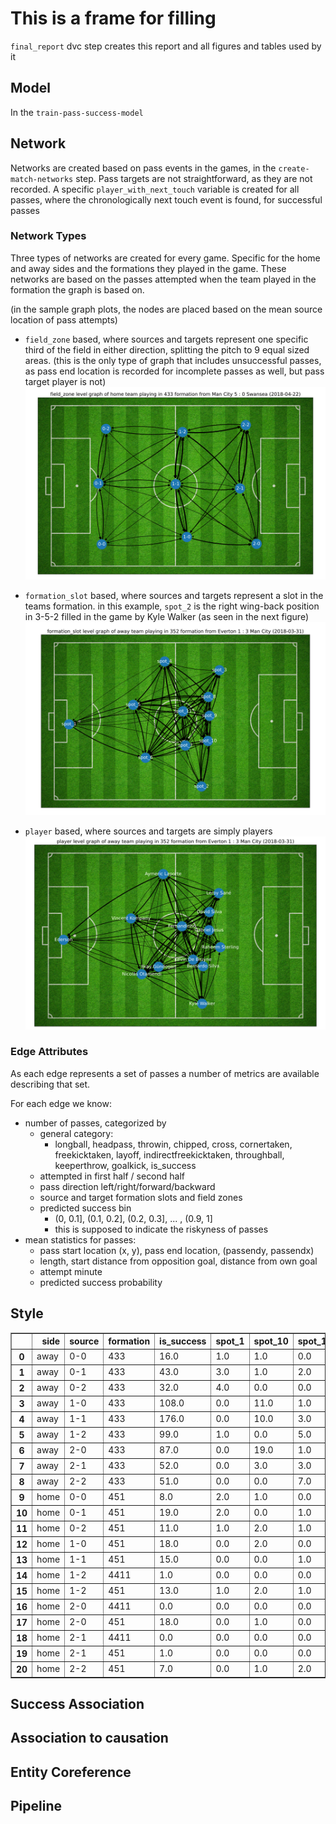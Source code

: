 # This is a frame for filling

`final_report` dvc step creates this report 
and all figures and tables used by it

## Model
In the `train-pass-success-model`


## Network

Networks are created based on pass events in the games, 
in the `create-match-networks` step.
Pass targets are not straightforward, as they are not recorded. 
A specific `player_with_next_touch` variable is created for all passes,
where the chronologically next touch event is found, for successful passes

### Network Types
Three types of networks are created for every game. Specific for the 
home and away sides and the formations they played in the game.
These networks are based on the passes attempted when the team played 
in the formation the graph is based on.

(in the sample graph plots, the nodes are placed based on the mean source 
location of pass attempts)
 
- `field_zone` based, where sources and targets represent one specific 
 third of the field in either direction, splitting the pitch to 9 equal sized
 areas. (this is the only type of graph that includes unsuccessful passes, as 
 pass end location is recorded for incomplete passes as well, but pass target 
 player is not)
![nw1](figures/field_zone-1190485-home-433.svg)

- `formation_slot` based, where sources and targets represent a slot in the 
 teams formation. in this example, `spot_2` is the right wing-back position 
 in 3-5-2 
 filled in the game by Kyle Walker 
 (as seen in the next figure)
![nw2](figures/formation_slot-1190551-away-352.svg)

- `player` based, where sources and targets are simply players
![nw3](figures/player-1190551-away-352.svg)


### Edge Attributes

As each edge represents a set of passes a number of metrics are available describing 
that set.

For each edge we know:

- number of passes, categorized by
  - general category:
    - longball, headpass, throwin, chipped, cross, cornertaken, 
    freekicktaken, layoff, indirectfreekicktaken, throughball, 
    keeperthrow, goalkick, is_success
  - attempted in first half / second half
  - pass direction left/right/forward/backward
  - source and target formation slots and field zones
  - predicted success bin
    - (0, 0.1], (0.1, 0.2], (0.2, 0.3], ... , (0.9, 1]
    - this is supposed to indicate the riskyness of passes
- mean statistics for passes:
  - pass start location (x, y), pass end location, (passendy, passendx)
  - length, start distance from opposition goal, distance from own goal
  - attempt minute
  - predicted success probability

## Style

<table border="1" class="dataframe">
  <thead>
    <tr style="text-align: right;">
      <th></th>
      <th>side</th>
      <th>source</th>
      <th>formation</th>
      <th>is_success</th>
      <th>spot_1</th>
      <th>spot_10</th>
      <th>spot_11</th>
      <th>spot_2</th>
      <th>spot_3</th>
      <th>spot_4</th>
      <th>spot_5</th>
      <th>spot_6</th>
      <th>spot_7</th>
      <th>spot_8</th>
      <th>spot_9</th>
      <th>total</th>
      <th>gini</th>
    </tr>
  </thead>
  <tbody>
    <tr>
      <th>0</th>
      <td>away</td>
      <td>0-0</td>
      <td>433</td>
      <td>16.0</td>
      <td>1.0</td>
      <td>1.0</td>
      <td>0.0</td>
      <td>0.0</td>
      <td>0.0</td>
      <td>1.0</td>
      <td>1.0</td>
      <td>6.0</td>
      <td>4.0</td>
      <td>0.0</td>
      <td>0.0</td>
      <td>19</td>
      <td>0.675325</td>
    </tr>
    <tr>
      <th>1</th>
      <td>away</td>
      <td>0-1</td>
      <td>433</td>
      <td>43.0</td>
      <td>3.0</td>
      <td>1.0</td>
      <td>2.0</td>
      <td>8.0</td>
      <td>3.0</td>
      <td>5.0</td>
      <td>8.0</td>
      <td>4.0</td>
      <td>2.0</td>
      <td>6.0</td>
      <td>0.0</td>
      <td>46</td>
      <td>0.376623</td>
    </tr>
    <tr>
      <th>2</th>
      <td>away</td>
      <td>0-2</td>
      <td>433</td>
      <td>32.0</td>
      <td>4.0</td>
      <td>0.0</td>
      <td>0.0</td>
      <td>0.0</td>
      <td>2.0</td>
      <td>5.0</td>
      <td>8.0</td>
      <td>3.0</td>
      <td>3.0</td>
      <td>5.0</td>
      <td>1.0</td>
      <td>41</td>
      <td>0.480938</td>
    </tr>
    <tr>
      <th>3</th>
      <td>away</td>
      <td>1-0</td>
      <td>433</td>
      <td>108.0</td>
      <td>0.0</td>
      <td>11.0</td>
      <td>1.0</td>
      <td>17.0</td>
      <td>2.0</td>
      <td>10.0</td>
      <td>12.0</td>
      <td>24.0</td>
      <td>13.0</td>
      <td>10.0</td>
      <td>4.0</td>
      <td>116</td>
      <td>0.409091</td>
    </tr>
    <tr>
      <th>4</th>
      <td>away</td>
      <td>1-1</td>
      <td>433</td>
      <td>176.0</td>
      <td>0.0</td>
      <td>10.0</td>
      <td>3.0</td>
      <td>20.0</td>
      <td>14.0</td>
      <td>32.0</td>
      <td>16.0</td>
      <td>26.0</td>
      <td>15.0</td>
      <td>30.0</td>
      <td>9.0</td>
      <td>190</td>
      <td>0.354286</td>
    </tr>
    <tr>
      <th>5</th>
      <td>away</td>
      <td>1-2</td>
      <td>433</td>
      <td>99.0</td>
      <td>1.0</td>
      <td>0.0</td>
      <td>5.0</td>
      <td>3.0</td>
      <td>14.0</td>
      <td>18.0</td>
      <td>10.0</td>
      <td>33.0</td>
      <td>2.0</td>
      <td>8.0</td>
      <td>3.0</td>
      <td>106</td>
      <td>0.539831</td>
    </tr>
    <tr>
      <th>6</th>
      <td>away</td>
      <td>2-0</td>
      <td>433</td>
      <td>87.0</td>
      <td>0.0</td>
      <td>19.0</td>
      <td>1.0</td>
      <td>14.0</td>
      <td>0.0</td>
      <td>6.0</td>
      <td>9.0</td>
      <td>6.0</td>
      <td>13.0</td>
      <td>17.0</td>
      <td>1.0</td>
      <td>113</td>
      <td>0.484144</td>
    </tr>
    <tr>
      <th>7</th>
      <td>away</td>
      <td>2-1</td>
      <td>433</td>
      <td>52.0</td>
      <td>0.0</td>
      <td>3.0</td>
      <td>3.0</td>
      <td>4.0</td>
      <td>2.0</td>
      <td>10.0</td>
      <td>0.0</td>
      <td>6.0</td>
      <td>4.0</td>
      <td>11.0</td>
      <td>9.0</td>
      <td>76</td>
      <td>0.430070</td>
    </tr>
    <tr>
      <th>8</th>
      <td>away</td>
      <td>2-2</td>
      <td>433</td>
      <td>51.0</td>
      <td>0.0</td>
      <td>0.0</td>
      <td>7.0</td>
      <td>0.0</td>
      <td>7.0</td>
      <td>4.0</td>
      <td>3.0</td>
      <td>4.0</td>
      <td>14.0</td>
      <td>11.0</td>
      <td>1.0</td>
      <td>61</td>
      <td>0.527629</td>
    </tr>
    <tr>
      <th>9</th>
      <td>home</td>
      <td>0-0</td>
      <td>451</td>
      <td>8.0</td>
      <td>2.0</td>
      <td>1.0</td>
      <td>0.0</td>
      <td>0.0</td>
      <td>0.0</td>
      <td>0.0</td>
      <td>0.0</td>
      <td>0.0</td>
      <td>4.0</td>
      <td>1.0</td>
      <td>0.0</td>
      <td>22</td>
      <td>0.750000</td>
    </tr>
    <tr>
      <th>10</th>
      <td>home</td>
      <td>0-1</td>
      <td>451</td>
      <td>19.0</td>
      <td>2.0</td>
      <td>0.0</td>
      <td>1.0</td>
      <td>1.0</td>
      <td>0.0</td>
      <td>0.0</td>
      <td>1.0</td>
      <td>1.0</td>
      <td>2.0</td>
      <td>2.0</td>
      <td>8.0</td>
      <td>39</td>
      <td>0.565657</td>
    </tr>
    <tr>
      <th>11</th>
      <td>home</td>
      <td>0-2</td>
      <td>451</td>
      <td>11.0</td>
      <td>1.0</td>
      <td>2.0</td>
      <td>1.0</td>
      <td>0.0</td>
      <td>0.0</td>
      <td>0.0</td>
      <td>0.0</td>
      <td>1.0</td>
      <td>0.0</td>
      <td>3.0</td>
      <td>3.0</td>
      <td>25</td>
      <td>0.595041</td>
    </tr>
    <tr>
      <th>12</th>
      <td>home</td>
      <td>1-0</td>
      <td>451</td>
      <td>18.0</td>
      <td>0.0</td>
      <td>2.0</td>
      <td>0.0</td>
      <td>3.0</td>
      <td>0.0</td>
      <td>2.0</td>
      <td>2.0</td>
      <td>1.0</td>
      <td>2.0</td>
      <td>0.0</td>
      <td>3.0</td>
      <td>31</td>
      <td>0.460606</td>
    </tr>
    <tr>
      <th>13</th>
      <td>home</td>
      <td>1-1</td>
      <td>451</td>
      <td>15.0</td>
      <td>0.0</td>
      <td>0.0</td>
      <td>1.0</td>
      <td>2.0</td>
      <td>0.0</td>
      <td>3.0</td>
      <td>2.0</td>
      <td>1.0</td>
      <td>0.0</td>
      <td>1.0</td>
      <td>3.0</td>
      <td>17</td>
      <td>0.517483</td>
    </tr>
    <tr>
      <th>14</th>
      <td>home</td>
      <td>1-2</td>
      <td>4411</td>
      <td>1.0</td>
      <td>0.0</td>
      <td>0.0</td>
      <td>0.0</td>
      <td>0.0</td>
      <td>1.0</td>
      <td>0.0</td>
      <td>0.0</td>
      <td>0.0</td>
      <td>0.0</td>
      <td>0.0</td>
      <td>0.0</td>
      <td>1</td>
      <td>0.909091</td>
    </tr>
    <tr>
      <th>15</th>
      <td>home</td>
      <td>1-2</td>
      <td>451</td>
      <td>13.0</td>
      <td>1.0</td>
      <td>2.0</td>
      <td>1.0</td>
      <td>0.0</td>
      <td>3.0</td>
      <td>0.0</td>
      <td>0.0</td>
      <td>2.0</td>
      <td>0.0</td>
      <td>1.0</td>
      <td>1.0</td>
      <td>23</td>
      <td>0.512397</td>
    </tr>
    <tr>
      <th>16</th>
      <td>home</td>
      <td>2-0</td>
      <td>4411</td>
      <td>0.0</td>
      <td>0.0</td>
      <td>0.0</td>
      <td>0.0</td>
      <td>0.0</td>
      <td>0.0</td>
      <td>0.0</td>
      <td>0.0</td>
      <td>0.0</td>
      <td>0.0</td>
      <td>0.0</td>
      <td>0.0</td>
      <td>1</td>
      <td>NaN</td>
    </tr>
    <tr>
      <th>17</th>
      <td>home</td>
      <td>2-0</td>
      <td>451</td>
      <td>18.0</td>
      <td>0.0</td>
      <td>1.0</td>
      <td>0.0</td>
      <td>5.0</td>
      <td>0.0</td>
      <td>2.0</td>
      <td>0.0</td>
      <td>2.0</td>
      <td>2.0</td>
      <td>4.0</td>
      <td>1.0</td>
      <td>33</td>
      <td>0.556150</td>
    </tr>
    <tr>
      <th>18</th>
      <td>home</td>
      <td>2-1</td>
      <td>4411</td>
      <td>0.0</td>
      <td>0.0</td>
      <td>0.0</td>
      <td>0.0</td>
      <td>0.0</td>
      <td>0.0</td>
      <td>0.0</td>
      <td>0.0</td>
      <td>0.0</td>
      <td>0.0</td>
      <td>0.0</td>
      <td>0.0</td>
      <td>2</td>
      <td>NaN</td>
    </tr>
    <tr>
      <th>19</th>
      <td>home</td>
      <td>2-1</td>
      <td>451</td>
      <td>1.0</td>
      <td>0.0</td>
      <td>0.0</td>
      <td>0.0</td>
      <td>0.0</td>
      <td>0.0</td>
      <td>0.0</td>
      <td>1.0</td>
      <td>0.0</td>
      <td>0.0</td>
      <td>0.0</td>
      <td>0.0</td>
      <td>5</td>
      <td>0.909091</td>
    </tr>
    <tr>
      <th>20</th>
      <td>home</td>
      <td>2-2</td>
      <td>451</td>
      <td>7.0</td>
      <td>0.0</td>
      <td>1.0</td>
      <td>2.0</td>
      <td>0.0</td>
      <td>1.0</td>
      <td>0.0</td>
      <td>0.0</td>
      <td>0.0</td>
      <td>0.0</td>
      <td>2.0</td>
      <td>1.0</td>
      <td>13</td>
      <td>0.623377</td>
    </tr>
  </tbody>
</table>

## Success Association

## Association to causation

## Entity Coreference


## Pipeline
